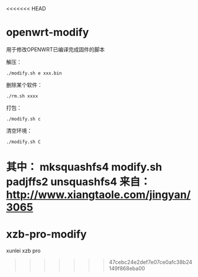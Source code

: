 <<<<<<< HEAD
# openwrt-modify

用于修改OPENWRT已编译完成固件的脚本

解压：

	./modify.sh e xxx.bin

删除某个软件：

	./rm.sh xxxx

打包：

	./modify.sh c
	
清空环境：

	./modify.sh C

其中：
	mksquashfs4
	modify.sh
	padjffs2
	unsquashfs4
来自：http://www.xiangtaole.com/jingyan/3065
=======
# xzb-pro-modify
xunlei xzb pro
>>>>>>> 47cebc24e2def7e07ce0afc38b24149f868eba00
